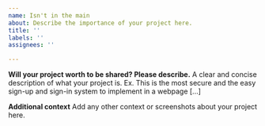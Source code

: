 ```yaml
---
name: Isn't in the main
about: Describe the importance of your project here.
title: ''
labels: ''
assignees: ''

---
```


**Will your project worth to be shared? Please describe.**
A clear and concise description of what your project is. Ex. This is the most secure and the easy sign-up and sign-in system to implement in a webpage [...]

**Additional context**
Add any other context or screenshots about your project here.

